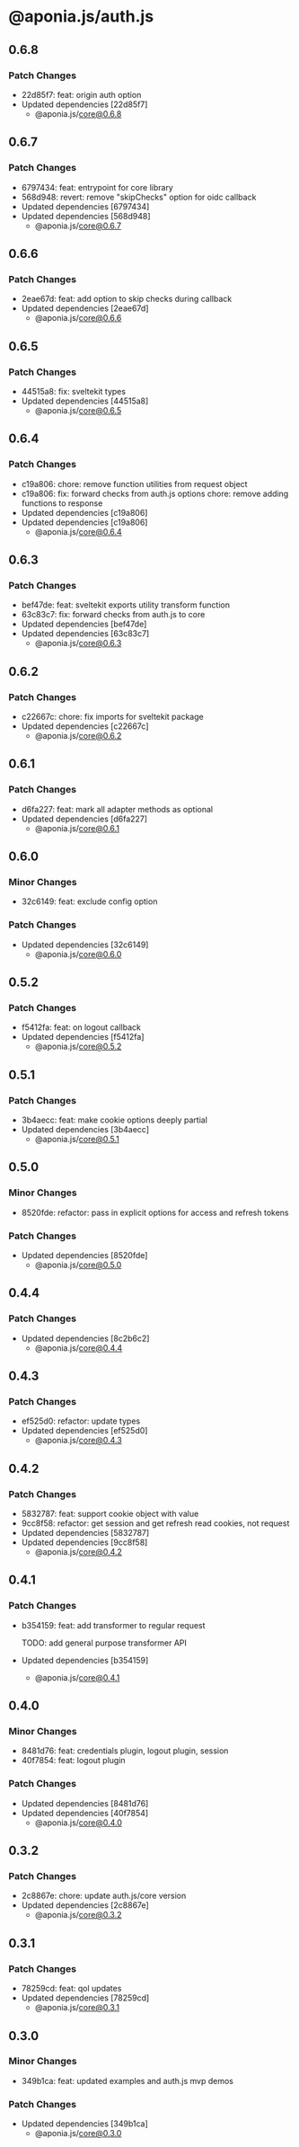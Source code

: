 # @aponia.js/auth.js

## 0.6.8

### Patch Changes

- 22d85f7: feat: origin auth option
- Updated dependencies [22d85f7]
  - @aponia.js/core@0.6.8

## 0.6.7

### Patch Changes

- 6797434: feat: entrypoint for core library
- 568d948: revert: remove "skipChecks" option for oidc callback
- Updated dependencies [6797434]
- Updated dependencies [568d948]
  - @aponia.js/core@0.6.7

## 0.6.6

### Patch Changes

- 2eae67d: feat: add option to skip checks during callback
- Updated dependencies [2eae67d]
  - @aponia.js/core@0.6.6

## 0.6.5

### Patch Changes

- 44515a8: fix: sveltekit types
- Updated dependencies [44515a8]
  - @aponia.js/core@0.6.5

## 0.6.4

### Patch Changes

- c19a806: chore: remove function utilities from request object
- c19a806: fix: forward checks from auth.js options
  chore: remove adding functions to response
- Updated dependencies [c19a806]
- Updated dependencies [c19a806]
  - @aponia.js/core@0.6.4

## 0.6.3

### Patch Changes

- bef47de: feat: sveltekit exports utility transform function
- 63c83c7: fix: forward checks from auth.js to core
- Updated dependencies [bef47de]
- Updated dependencies [63c83c7]
  - @aponia.js/core@0.6.3

## 0.6.2

### Patch Changes

- c22667c: chore: fix imports for sveltekit package
- Updated dependencies [c22667c]
  - @aponia.js/core@0.6.2

## 0.6.1

### Patch Changes

- d6fa227: feat: mark all adapter methods as optional
- Updated dependencies [d6fa227]
  - @aponia.js/core@0.6.1

## 0.6.0

### Minor Changes

- 32c6149: feat: exclude config option

### Patch Changes

- Updated dependencies [32c6149]
  - @aponia.js/core@0.6.0

## 0.5.2

### Patch Changes

- f5412fa: feat: on logout callback
- Updated dependencies [f5412fa]
  - @aponia.js/core@0.5.2

## 0.5.1

### Patch Changes

- 3b4aecc: feat: make cookie options deeply partial
- Updated dependencies [3b4aecc]
  - @aponia.js/core@0.5.1

## 0.5.0

### Minor Changes

- 8520fde: refactor: pass in explicit options for access and refresh tokens

### Patch Changes

- Updated dependencies [8520fde]
  - @aponia.js/core@0.5.0

## 0.4.4

### Patch Changes

- Updated dependencies [8c2b6c2]
  - @aponia.js/core@0.4.4

## 0.4.3

### Patch Changes

- ef525d0: refactor: update types
- Updated dependencies [ef525d0]
  - @aponia.js/core@0.4.3

## 0.4.2

### Patch Changes

- 5832787: feat: support cookie object with value
- 9cc8f58: refactor: get session and get refresh read cookies, not request
- Updated dependencies [5832787]
- Updated dependencies [9cc8f58]
  - @aponia.js/core@0.4.2

## 0.4.1

### Patch Changes

- b354159: feat: add transformer to regular request

  TODO: add general purpose transformer API

- Updated dependencies [b354159]
  - @aponia.js/core@0.4.1

## 0.4.0

### Minor Changes

- 8481d76: feat: credentials plugin, logout plugin, session
- 40f7854: feat: logout plugin

### Patch Changes

- Updated dependencies [8481d76]
- Updated dependencies [40f7854]
  - @aponia.js/core@0.4.0

## 0.3.2

### Patch Changes

- 2c8867e: chore: update auth.js/core version
- Updated dependencies [2c8867e]
  - @aponia.js/core@0.3.2

## 0.3.1

### Patch Changes

- 78259cd: feat: qol updates
- Updated dependencies [78259cd]
  - @aponia.js/core@0.3.1

## 0.3.0

### Minor Changes

- 349b1ca: feat: updated examples and auth.js mvp demos

### Patch Changes

- Updated dependencies [349b1ca]
  - @aponia.js/core@0.3.0
